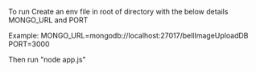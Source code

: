 To run
Create an env file in root of directory with the below details
MONGO_URL and PORT

Example:
MONGO_URL=mongodb://localhost:27017/bellImageUploadDB
PORT=3000

Then run "node app.js"
